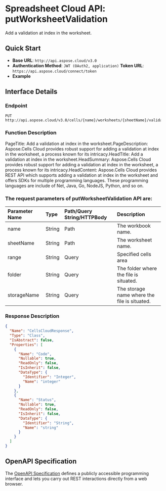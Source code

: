 
# **Spreadsheet Cloud API: putWorksheetValidation**

Add a validation at index in the worksheet. 


## **Quick Start**

- **Base URL**: `http://api.aspose.cloud/v3.0`
- **Authentication Method**: `JWT (OAuth2, application)`  **Token URL**: `https://api.aspose.cloud/connect/token`
- **Example** 

## **Interface Details**

### **Endpoint** 

```
PUT http://api.aspose.cloud/v3.0/cells/{name}/worksheets/{sheetName}/validations
```
### **Function Description**
PageTitle: Add a validation at index in the worksheet.PageDescription: Aspose.Cells Cloud provides robust support for adding a validation at index in the worksheet, a process known for its intricacy.HeadTitle: Add a validation at index in the worksheet.HeadSummary: Aspose.Cells Cloud provides robust support for adding a validation at index in the worksheet, a process known for its intricacy.HeadContent: Aspose.Cells Cloud provides REST API which supports adding a validation at index in the worksheet and offers SDKs for multiple programming languages. These programming languages are include of Net, Java, Go, NodeJS, Python, and so on.

### The request parameters of **putWorksheetValidation** API are: 

| Parameter Name | Type | Path/Query String/HTTPBody | Description | 
| :- | :- | :- |:- | 
|name|String|Path|The workbook name.|
|sheetName|String|Path|The worksheet name.|
|range|String|Query|Specified cells area|
|folder|String|Query|The folder where the file is situated.|
|storageName|String|Query|The storage name where the file is situated.|

### **Response Description**
```json
{
  "Name": "CellsCloudResponse",
  "Type": "Class",
  "IsAbstract": false,
  "Properties": [
    {
      "Name": "Code",
      "Nullable": true,
      "ReadOnly": false,
      "IsInherit": false,
      "DataType": {
        "Identifier": "Integer",
        "Name": "integer"
      }
    },
    {
      "Name": "Status",
      "Nullable": true,
      "ReadOnly": false,
      "IsInherit": false,
      "DataType": {
        "Identifier": "String",
        "Name": "string"
      }
    }
  ]
}
```


## OpenAPI Specification

The [OpenAPI Specification](https://reference.aspose.cloud/cells/#/WorksheetValidationsController/PutWorksheetValidation) defines a publicly accessible programming interface and lets you carry out REST interactions directly from a web browser.

